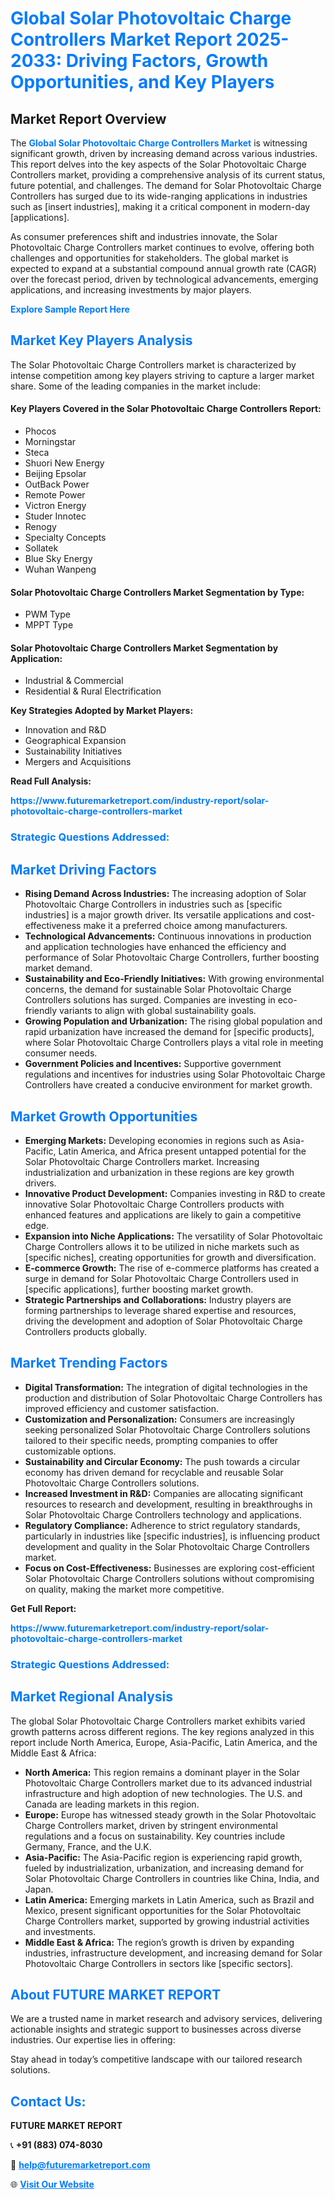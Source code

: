 <h1 style="color: #007BFF;">Global Solar Photovoltaic Charge Controllers Market Report 2025-2033: Driving Factors, Growth Opportunities, and Key Players</h1>

<section id="overview">
<h2>Market Report Overview</h2>
<p>The <a href="https://www.futuremarketreport.com/industry-report/solar-photovoltaic-charge-controllers-market" style="color: #007BFF; text-decoration: none;"><strong>Global Solar Photovoltaic Charge Controllers Market</strong></a> is witnessing significant growth, driven by increasing demand across various industries. This report delves into the key aspects of the Solar Photovoltaic Charge Controllers market, providing a comprehensive analysis of its current status, future potential, and challenges. The demand for Solar Photovoltaic Charge Controllers has surged due to its wide-ranging applications in industries such as [insert industries], making it a critical component in modern-day [applications].</p>
<p>As consumer preferences shift and industries innovate, the Solar Photovoltaic Charge Controllers market continues to evolve, offering both challenges and opportunities for stakeholders. The global market is expected to expand at a substantial compound annual growth rate (CAGR) over the forecast period, driven by technological advancements, emerging applications, and increasing investments by major players.</p>
</section>

<section id="overview">
<p><a href="https://www.futuremarketreport.com/request-sample/reportId=43055" style="color: #007BFF; text-decoration: none;"><strong>Explore Sample Report Here</strong></a></p>
</section>

<section id="key-players">
<h2 style="color: #007BFF;">Market Key Players Analysis</h2>
<p>The Solar Photovoltaic Charge Controllers market is characterized by intense competition among key players striving to capture a larger market share. Some of the leading companies in the market include:</p>
<h4>Key Players Covered in the Solar Photovoltaic Charge Controllers Report:</h4>
<ul><li>Phocos</li><li>Morningstar</li><li>Steca</li><li>Shuori New Energy</li><li>Beijing Epsolar</li><li>OutBack Power</li><li>Remote Power</li><li>Victron Energy</li><li>Studer Innotec</li><li>Renogy</li><li>Specialty Concepts</li><li>Sollatek</li><li>Blue Sky Energy</li><li>Wuhan Wanpeng</li></ul>
<h4>Solar Photovoltaic Charge Controllers Market Segmentation by Type:</h4>
<ul><li>PWM Type</li><li>MPPT Type</li></ul>

<h4>Solar Photovoltaic Charge Controllers Market Segmentation by Application:</h4>
<ul><li>Industrial &amp; Commercial</li><li>Residential &amp; Rural Electrification</li></ul>
<p><strong>Key Strategies Adopted by Market Players:</strong></p>
<ul>
<li>Innovation and R&D</li>
<li>Geographical Expansion</li>
<li>Sustainability Initiatives</li>
<li>Mergers and Acquisitions</li>
</ul>
</section>

<section>
<p><strong>Read Full Analysis: </strong></p><a href="https://www.futuremarketreport.com/industry-report/solar-photovoltaic-charge-controllers-market" style="color: #007BFF; text-decoration: none;"><strong>https://www.futuremarketreport.com/industry-report/solar-photovoltaic-charge-controllers-market</strong></a>
<h3 style="color: #007BFF;">Strategic Questions Addressed:</h3>
</section>

<section id="driving-factors">
<h2 style="color: #007BFF;">Market Driving Factors</h2>
<ul>
<li><strong>Rising Demand Across Industries:</strong> The increasing adoption of Solar Photovoltaic Charge Controllers in industries such as [specific industries] is a major growth driver. Its versatile applications and cost-effectiveness make it a preferred choice among manufacturers.</li>
<li><strong>Technological Advancements:</strong> Continuous innovations in production and application technologies have enhanced the efficiency and performance of Solar Photovoltaic Charge Controllers, further boosting market demand.</li>
<li><strong>Sustainability and Eco-Friendly Initiatives:</strong> With growing environmental concerns, the demand for sustainable Solar Photovoltaic Charge Controllers solutions has surged. Companies are investing in eco-friendly variants to align with global sustainability goals.</li>
<li><strong>Growing Population and Urbanization:</strong> The rising global population and rapid urbanization have increased the demand for [specific products], where Solar Photovoltaic Charge Controllers plays a vital role in meeting consumer needs.</li>
<li><strong>Government Policies and Incentives:</strong> Supportive government regulations and incentives for industries using Solar Photovoltaic Charge Controllers have created a conducive environment for market growth.</li>
</ul>
</section>

<section id="growth-opportunities">
<h2 style="color: #007BFF;">Market Growth Opportunities</h2>
<ul>
<li><strong>Emerging Markets:</strong> Developing economies in regions such as Asia-Pacific, Latin America, and Africa present untapped potential for the Solar Photovoltaic Charge Controllers market. Increasing industrialization and urbanization in these regions are key growth drivers.</li>
<li><strong>Innovative Product Development:</strong> Companies investing in R&D to create innovative Solar Photovoltaic Charge Controllers products with enhanced features and applications are likely to gain a competitive edge.</li>
<li><strong>Expansion into Niche Applications:</strong> The versatility of Solar Photovoltaic Charge Controllers allows it to be utilized in niche markets such as [specific niches], creating opportunities for growth and diversification.</li>
<li><strong>E-commerce Growth:</strong> The rise of e-commerce platforms has created a surge in demand for Solar Photovoltaic Charge Controllers used in [specific applications], further boosting market growth.</li>
<li><strong>Strategic Partnerships and Collaborations:</strong> Industry players are forming partnerships to leverage shared expertise and resources, driving the development and adoption of Solar Photovoltaic Charge Controllers products globally.</li>
</ul>
</section>

<section id="trending-factors">
<h2 style="color: #007BFF;">Market Trending Factors</h2>
<ul>
<li><strong>Digital Transformation:</strong> The integration of digital technologies in the production and distribution of Solar Photovoltaic Charge Controllers has improved efficiency and customer satisfaction.</li>
<li><strong>Customization and Personalization:</strong> Consumers are increasingly seeking personalized Solar Photovoltaic Charge Controllers solutions tailored to their specific needs, prompting companies to offer customizable options.</li>
<li><strong>Sustainability and Circular Economy:</strong> The push towards a circular economy has driven demand for recyclable and reusable Solar Photovoltaic Charge Controllers solutions.</li>
<li><strong>Increased Investment in R&D:</strong> Companies are allocating significant resources to research and development, resulting in breakthroughs in Solar Photovoltaic Charge Controllers technology and applications.</li>
<li><strong>Regulatory Compliance:</strong> Adherence to strict regulatory standards, particularly in industries like [specific industries], is influencing product development and quality in the Solar Photovoltaic Charge Controllers market.</li>
<li><strong>Focus on Cost-Effectiveness:</strong> Businesses are exploring cost-efficient Solar Photovoltaic Charge Controllers solutions without compromising on quality, making the market more competitive.</li>
</ul>
</section>

<section>
<p><strong>Get Full Report: </strong></p><a href="https://www.futuremarketreport.com/industry-report/solar-photovoltaic-charge-controllers-market" style="color: #007BFF; text-decoration: none;"><strong>https://www.futuremarketreport.com/industry-report/solar-photovoltaic-charge-controllers-market</strong></a>
<h3 style="color: #007BFF;">Strategic Questions Addressed:</h3>
</section>


<section id="regional-analysis">
<h2 style="color: #007BFF;">Market Regional Analysis</h2>
<p>The global Solar Photovoltaic Charge Controllers market exhibits varied growth patterns across different regions. The key regions analyzed in this report include North America, Europe, Asia-Pacific, Latin America, and the Middle East & Africa:</p>
<ul>
<li><strong>North America:</strong> This region remains a dominant player in the Solar Photovoltaic Charge Controllers market due to its advanced industrial infrastructure and high adoption of new technologies. The U.S. and Canada are leading markets in this region.</li>
<li><strong>Europe:</strong> Europe has witnessed steady growth in the Solar Photovoltaic Charge Controllers market, driven by stringent environmental regulations and a focus on sustainability. Key countries include Germany, France, and the U.K.</li>
<li><strong>Asia-Pacific:</strong> The Asia-Pacific region is experiencing rapid growth, fueled by industrialization, urbanization, and increasing demand for Solar Photovoltaic Charge Controllers in countries like China, India, and Japan.</li>
<li><strong>Latin America:</strong> Emerging markets in Latin America, such as Brazil and Mexico, present significant opportunities for the Solar Photovoltaic Charge Controllers market, supported by growing industrial activities and investments.</li>
<li><strong>Middle East & Africa:</strong> The region’s growth is driven by expanding industries, infrastructure development, and increasing demand for Solar Photovoltaic Charge Controllers in sectors like [specific sectors].</li>
</ul>
</section>

<footer>
<h2 style="color: #007BFF;">About FUTURE MARKET REPORT</h2>
<p>We are a trusted name in market research and advisory services, delivering actionable insights and strategic support to businesses across diverse industries. Our expertise lies in offering:</p>

<p>Stay ahead in today’s competitive landscape with our tailored research solutions.</p>

<h2 style="color: #007BFF;">Contact Us:</h2>
<p><strong>FUTURE MARKET REPORT</strong></p>
<p>📞 <strong>+91 (883) 074-8030</strong></p>
<p>📧 <strong><a href="mailto:help@futuremarketreport.com" style="color: #007BFF;">help@futuremarketreport.com</a></strong></p>
<p>🌐 <strong><a href="https://www.futuremarketreport.com/" style="color: #007BFF;">Visit Our Website</a></strong></p>
</footer>